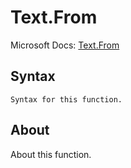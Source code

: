 # Text.From

Microsoft Docs: [Text.From](https://docs.microsoft.com/en-us/powerquery-m/text-from)

## Syntax

```
Syntax for this function.
```

## About

About this function.

